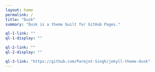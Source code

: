 ```yaml
---
layout: home
permalink: /
title: "Dusk"
summary: "Dusk is a theme built for GitHub Pages."

ql-1-link: ""
ql-1-display: ""

ql-2-link: ""
ql-2-display: ""

ql-3-link: "https://github.com/Parmjot-Singh/jekyll-theme-dusk"
---
```

